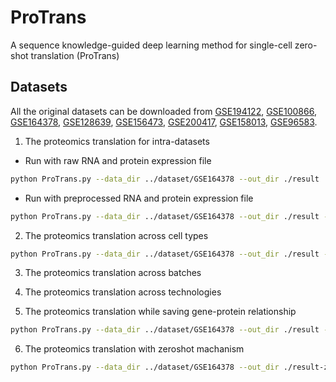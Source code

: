 # ProTrans
A sequence knowledge-guided deep learning method for single-cell zero-shot translation (ProTrans)

## Datasets
All the original datasets can be downloaded from [GSE194122](https://www.ncbi.nlm.nih.gov/geo/query/acc.cgi?acc=GSE194122), [GSE100866](https://www.ncbi.nlm.nih.gov/geo/query/acc.cgi?acc=GSE100866), [GSE164378](https://www.ncbi.nlm.nih.gov/geo/query/acc.cgi?acc=GSE164378), [GSE128639](https://www.ncbi.nlm.nih.gov/geo/query/acc.cgi?acc=GSE128639), [GSE156473](https://www.ncbi.nlm.nih.gov/geo/query/acc.cgi?acc=GSE156473), [GSE200417](https://www.ncbi.nlm.nih.gov/geo/query/acc.cgi?acc=GSE200417), [GSE158013](https://www.ncbi.nlm.nih.gov/geo/query/acc.cgi?acc=GSE158013), [GSE96583](https://www.ncbi.nlm.nih.gov/geo/query/acc.cgi?acc=GSE96583).


1. The proteomics translation for intra-datasets
- Run with raw RNA and protein expression file
```Bash
python ProTrans.py --data_dir ../dataset/GSE164378 --out_dir ./result
```
- Run with preprocessed RNA and protein expression file
```Bash
python ProTrans.py --data_dir ../dataset/GSE164378 --out_dir ./result --preprocessed True
```
2. The proteomics translation across cell types
```Bash
python ProTrans.py --data_dir ../dataset/GSE164378 --out_dir ./result --preprocessed True --mode Mono
```
3. The proteomics translation across batches

4. The proteomics translation across technologies

5.  The proteomics translation while saving gene-protein relationship
```Bash
python ProTrans.py --data_dir ../dataset/GSE164378 --out_dir ./result --preprocessed True --mode all --attention True
```
6.  The proteomics translation with zeroshot machanism
```Bash
python ProTrans.py --data_dir ../dataset/GSE164378 --out_dir ./result-zeroshot --preprocessed True --epochs 5 --mode zeroshot
```
